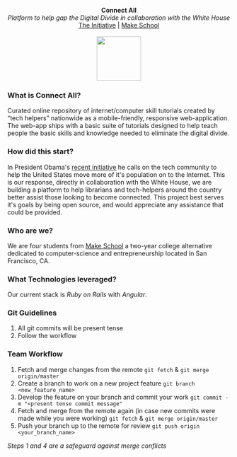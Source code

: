 <p align="center">
  <b>Connect All</b><br>
  <i>Platform to help gap the Digital Divide in collaboration with the White House</i><br>
  <a href="http://make.sc/whitehouse">The Initiative</a> |
  <a href="https://www.makeschool.com/founding-class">Make School</a>
  <!--<a href="#">Press Kit</a>-->
  <br><br>
  <img src="https://www.whitehouse.gov/profiles/forall/modules/custom/gov_whitehouse_www/images/icons/wh_logo_seal.png" height="100" />
</p>


### What is Connect All?
Curated online repository of internet/computer skill tutorials created by “tech helpers” nationwide as a mobile-friendly, responsive web-application.  The web-app ships with a basic suite of tutorials designed to help teach people the basic skills and knowledge needed to eliminate the digital divide.

### How did this start?
In President Obama's [recent initiative](make.sc/whitehouse) he calls on the tech community to help the United States move more of it's population on to the Internet. This is our response, directly in collaboration with the White House, we are building a platform to help librarians and tech-helpers around the country better assist those looking to become connected. This project best serves it's goals by being open source, and would appreciate any assistance that could be provided.

### Who are we?
We are four students from [Make School](http://makeschool.com) a two-year college alternative dedicated to computer-science and entrepreneurship located in San Francisco, CA. 

### What Technologies leveraged?
Our current stack is *Ruby on Rails* with *Angular*. 

### Git Guidelines
1. All git commits will be present tense
2. Follow the workflow

### Team Workflow
1. Fetch and merge changes from the remote `git fetch` & `git merge origin/master`
2. Create a branch to work on a new project feature `git branch <new_feature_name>`
3. Develop the feature on your branch and commit your work `git commit -m "<present tense commit message"`
4. Fetch and merge from the remote again (in case new commits were made while you were working) `git fetch` & `git merge origin/master`
5. Push your branch up to the remote for review `git push origin <your_branch_name>`

*Steps 1 and 4 are a safeguard against merge conflicts*
